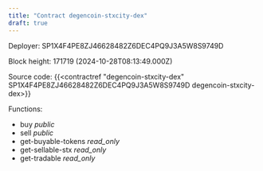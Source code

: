 ```yaml
---
title: "Contract degencoin-stxcity-dex"
draft: true
---
```

Deployer: SP1X4F4PE8ZJ46628482Z6DEC4PQ9J3A5W8S9749D


 



Block height: 171719 (2024-10-28T08:13:49.000Z)

Source code: {{<contractref "degencoin-stxcity-dex" SP1X4F4PE8ZJ46628482Z6DEC4PQ9J3A5W8S9749D degencoin-stxcity-dex>}}

Functions:

* buy _public_
* sell _public_
* get-buyable-tokens _read_only_
* get-sellable-stx _read_only_
* get-tradable _read_only_
